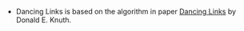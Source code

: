 
- Dancing Links is based on the algorithm in paper [Dancing
  Links](https://arxiv.org/pdf/cs/0011047.pdf) by Donald E. Knuth.
